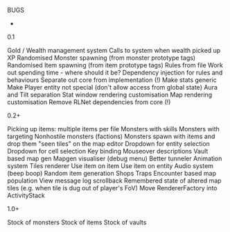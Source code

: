BUGS

-

0.1

Gold
	/ Wealth management system
	Calls to system when wealth picked up
XP
Randomised Monster spawning (from monster prototype tags)
Randomised Item spawning (from item prototype tags)
Rules from file
Work out spending time - where should it be?
Dependency injection for rules and behaviours
Separate out core from implementation (!)
	Make stats generic
	Make Player entity not special (don't allow access from global state)
	Aura and Tilt separation
		Stat window rendering customisation
		Map rendering customisation
Remove RLNet dependencies from core (!)

0.2+

Picking up items: multiple items per file
Monsters with skills
	Monsters with targeting
Nonhostile monsters (factions)
Monsters spawn with items and drop them
"seen tiles" on the map editor
Dropdown for entity selection
Dropdown for cell selection
Key binding
Mouseover descriptions
Vault based map gen
Mapgen visualiser (debug menu)
Better tunneler
Animation system
Tiles renderer
Use item on item
Use item on entity
Audio system (beep boop)
Random item generation
Shops
Traps
Encounter based map population
View message log scrollback
Remembered state of altered map tiles (e.g. when tile is dug out of player's FoV)
Move RendererFactory into ActivityStack

1.0+

Stock of monsters
Stock of items
Stock of vaults